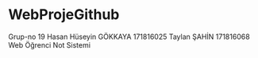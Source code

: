 # WebProjeGithub
Grup-no 19
Hasan Hüseyin GÖKKAYA 171816025
Taylan ŞAHİN 171816068
Web Öğrenci Not Sistemi
